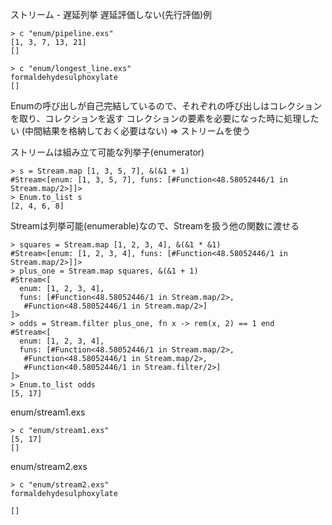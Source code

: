 ストリーム - 遅延列挙
遅延評価しない(先行評価)例

```
> c "enum/pipeline.exs"
[1, 3, 7, 13, 21]
[]
```

```
> c "enum/longest_line.exs"
formaldehydesulphoxylate
[]
```

Enumの呼び出しが自己完結しているので、それぞれの呼び出しはコレクションを取り、コレクションを返す
コレクションの要素を必要になった時に処理したい
(中間結果を格納しておく必要はない)
=>
ストリームを使う

ストリームは組み立て可能な列挙子(enumerator)

```
> s = Stream.map [1, 3, 5, 7], &(&1 + 1)
#Stream<[enum: [1, 3, 5, 7], funs: [#Function<48.58052446/1 in Stream.map/2>]]>
> Enum.to_list s
[2, 4, 6, 8]
```

Streamは列挙可能(enumerable)なので、Streamを扱う他の関数に渡せる

```
> squares = Stream.map [1, 2, 3, 4], &(&1 * &1)
#Stream<[enum: [1, 2, 3, 4], funs: [#Function<48.58052446/1 in Stream.map/2>]]>
> plus_one = Stream.map squares, &(&1 + 1)
#Stream<[
  enum: [1, 2, 3, 4],
  funs: [#Function<48.58052446/1 in Stream.map/2>,
   #Function<48.58052446/1 in Stream.map/2>]
]>
> odds = Stream.filter plus_one, fn x -> rem(x, 2) == 1 end
#Stream<[
  enum: [1, 2, 3, 4],
  funs: [#Function<48.58052446/1 in Stream.map/2>,
   #Function<48.58052446/1 in Stream.map/2>,
   #Function<40.58052446/1 in Stream.filter/2>]
]>
> Enum.to_list odds
[5, 17]
```

enum/stream1.exs

```
> c "enum/stream1.exs"
[5, 17]
[]
```

enum/stream2.exs

```
> c "enum/stream2.exs"
formaldehydesulphoxylate

[]
```

